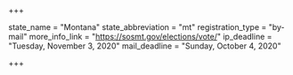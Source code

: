 +++

state_name = "Montana"
state_abbreviation = "mt"
registration_type = "by-mail"
more_info_link = "https://sosmt.gov/elections/vote/"
ip_deadline = "Tuesday, November 3, 2020"
mail_deadline = "Sunday, October 4, 2020"

+++